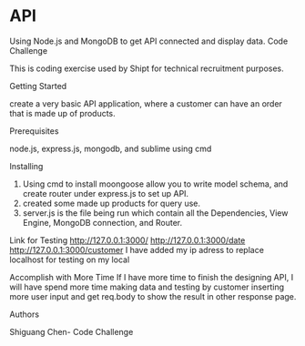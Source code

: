# API
Using Node.js and MongoDB to get API connected and display data.
Code Challenge

This is coding exercise used by Shipt for technical recruitment purposes.

Getting Started

create a very basic API application, where a customer can have an order that is made up of products.

Prerequisites

node.js, express.js, mongodb, and sublime using cmd

Installing

1. Using cmd to install moongoose allow you to write model schema, and create router under express.js to set up API. 
2. created some made up products for query use.
3. server.js is the file being run which contain all the Dependencies, View Engine, MongoDB connection, and Router.

Link for Testing
http://127.0.0.1:3000/
http://127.0.0.1:3000/date
http://127.0.0.1:3000/customer
I have added my ip adress to replace localhost for testing on my local

Accomplish with More Time
If I have more time to finish the designing API, I will have spend more time making data and testing by customer inserting more user input and get req.body to show the result in other response page.


Authors

Shiguang Chen- Code Challenge
